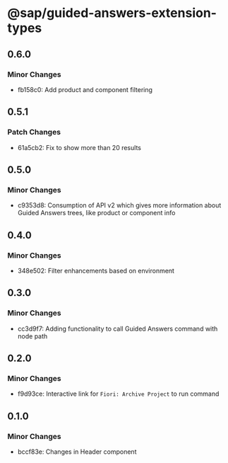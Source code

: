 # @sap/guided-answers-extension-types

## 0.6.0

### Minor Changes

-   fb158c0: Add product and component filtering

## 0.5.1

### Patch Changes

-   61a5cb2: Fix to show more than 20 results

## 0.5.0

### Minor Changes

-   c9353d8: Consumption of API v2 which gives more information about Guided Answers trees, like product or component info

## 0.4.0

### Minor Changes

-   348e502: Filter enhancements based on environment

## 0.3.0

### Minor Changes

-   cc3d9f7: Adding functionality to call Guided Answers command with node path

## 0.2.0

### Minor Changes

-   f9d93ce: Interactive link for `Fiori: Archive Project` to run command

## 0.1.0

### Minor Changes

-   bccf83e: Changes in Header component
